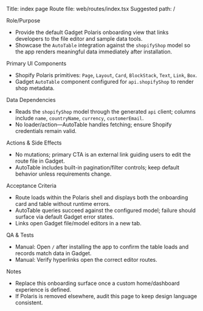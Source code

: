 Title: index page
Route file: web/routes/index.tsx
Suggested path: /

Role/Purpose
- Provide the default Gadget Polaris onboarding view that links developers to the file editor and sample data tools.
- Showcase the `AutoTable` integration against the `shopifyShop` model so the app renders meaningful data immediately after installation.

Primary UI Components
- Shopify Polaris primitives: `Page`, `Layout`, `Card`, `BlockStack`, `Text`, `Link`, `Box`.
- Gadget `AutoTable` component configured for `api.shopifyShop` to render shop metadata.

Data Dependencies
- Reads the `shopifyShop` model through the generated `api` client; columns include `name`, `countryName`, `currency`, `customerEmail`.
- No loader/action—AutoTable handles fetching; ensure Shopify credentials remain valid.

Actions & Side Effects
- No mutations; primary CTA is an external link guiding users to edit the route file in Gadget.
- AutoTable includes built-in pagination/filter controls; keep default behavior unless requirements change.

Acceptance Criteria
- Route loads within the Polaris shell and displays both the onboarding card and table without runtime errors.
- AutoTable queries succeed against the configured model; failure should surface via default Gadget error states.
- Links open Gadget file/model editors in a new tab.

QA & Tests
- Manual: Open `/` after installing the app to confirm the table loads and records match data in Gadget.
- Manual: Verify hyperlinks open the correct editor routes.

Notes
- Replace this onboarding surface once a custom home/dashboard experience is defined.
- If Polaris is removed elsewhere, audit this page to keep design language consistent.
